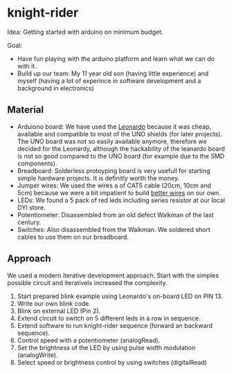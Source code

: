 knight-rider
============

Idea: Getting started with arduino on minimum budget.

Goal: 
 - Have fun playing with the arduino platform and learn what we can do with it.
 - Build up our team: My 11 year old son (having little experience) and myself (having a lot of experince in software development and a background in electronics)


Material
--------

 - Arduiono board: We have used the [Leonardo](http://arduino.cc/en/Main/ArduinoBoardLeonardo) because it was cheap, available and compatible to most of the UNO shields (for later projects). The UNO board was not so easily available anymore, therefore we decided for the Leonardy, although the hackability of the leanardo board is not so good compared to the UNO board (for example due to the SMD components).
 - Breadboard: Solderless protoyping board is very usefull for starting simple hardware projects. It is definitly worth the money.
 - Jumper wires: We used the wires a of CAT5 cable (20cm, 10cm and 5cm) because we were a bit impatient to build [better wires](http://www.youtube.com/watch?v=0wpchXZIzJs) on our own.  
 - LEDs: We found a 5 pack of red leds including series resistor at our local DYI store.
 - Potentiometer: Disassembled from an old defect Walkman of the last century. 
 - Switches: Also disassembled from the Walkman. We soldered short cables to use them on our breadboard.


Approach
--------

We used a modern iterative development approach. Start with the simples possible circuit and iterativelx increased the complexity.

 1. Start prepared blink example using Leonardo's on-board LED on PIN 13.
 2. Write our own blink code.
 2. Blink on external LED (Pin 2).
 3. Extend circuit to switch on 5 different leds in a row in sequence.
 4. Extend software to run knight-rider sequence (forward an backward sequence).
 5. Control speed with a potentiometer (analogRead).
 6. Set the brightness of the LED by using pulse width modulation (analogWrite).
 7. Select speed or brightness control by using switches (digitalRead)

 


